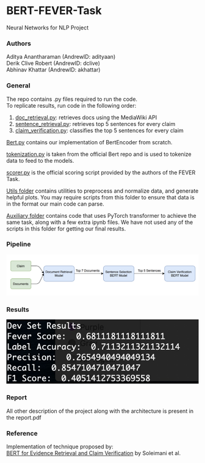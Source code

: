 # BERT-FEVER-Task
Neural Networks for NLP Project

### Authors
Aditya Anantharaman (AndrewID: adityaan)  
Derik Clive Robert (AndrewID: dclive)  
Abhinav Khattar (AndrewID: akhattar)  

### General
The repo contains .py files required to run the code.  
To replicate results, run code in the following order:  
1. [doc_retrieval.py](https://github.com/aditya5558/BERT-FEVER-Task/blob/master/doc_retrieval.py): retrieves docs using the MediaWiki API  
2. [sentence_retrieval.py](https://github.com/aditya5558/BERT-FEVER-Task/blob/master/sentence_retrieval.py): retrieves top 5 sentences for every claim  
3. [claim_verification.py](https://github.com/aditya5558/BERT-FEVER-Task/blob/master/claim_verification.py): classifies the top 5 sentences for every claim  

[Bert.py](https://github.com/aditya5558/BERT-FEVER-Task/blob/master/Bert.py) contains our implementation of BertEncoder from scratch.

[tokenization.py](https://github.com/aditya5558/BERT-FEVER-Task/blob/master/tokenization.py) is taken from the official Bert repo and is used to tokenize data to feed to the models.

[scorer.py](https://github.com/aditya5558/BERT-FEVER-Task/blob/master/scorer.py) is the official scoring script provided by the authors of the FEVER Task.

[Utils folder](https://github.com/aditya5558/BERT-FEVER-Task/tree/master/utils) contains utilities to preprocess and normalize data, and generate helpful plots. You may require scripts from this folder to ensure that data is in the format our main code can parse.

[Auxiliary folder](https://github.com/aditya5558/BERT-FEVER-Task/tree/master/auxiliary) contains code that uses PyTorch transformer to achieve the same task, along with a few extra ipynb files. We have not used any of the scripts in this folder for getting our final results.

### Pipeline
![Pipeline](img/flowchart.png "Pipeline")

### Results
![Results](img/results.jpeg "Results")

### Report
All other description of the project along with the architecture is present in the report.pdf

### Reference
Implementation of technique proposed by:  
[BERT for Evidence Retrieval and Claim Verification](https://arxiv.org/pdf/1910.02655.pdf) by Soleimani et al.